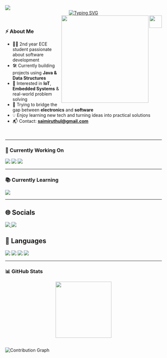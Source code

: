 <!-- Banner -->
<img src="https://capsule-render.vercel.app/api?type=waving&color=ff005c&height=80&section=header"/>

<div align="center">
  <a href="https://git.io/typing-svg">
    <img src="https://readme-typing-svg.demolab.com?font=Fira+Code&size=25&pause=1000&color=ff005c&center=true&vCenter=true&width=700&lines=Welcome+to+my+GitHub+Profile!;I'm+Miruthul+Kumar;Java+Developer;ECE+Undergraduate;IoT+Enthusiast" alt="Typing SVG" />
  </a>
</div>

<!-- Put the image FIRST so it sits to the top-right of the section -->
<img align="right" src="https://dummyimage.com/40x1/00000000/00000000" width="40"/>
<img align="right" src="https://github.com/Sanjai-Magilan/readme-images/blob/main/Version%20control-bro%20(1).svg?raw=true" width="280"/>
<br/>

### ⚡ About Me
- 👨‍💻 2nd year ECE student passionate about software development  
- 🛠️ Currently building projects using **Java & Data Structures**  
- 🤖 Interested in **IoT**, **Embedded Systems** & real-world problem solving  
- 🌱 Trying to bridge the gap between **electronics** and **software**  
- 💡 Enjoy learning new tech and turning ideas into practical solutions  
- 📬 Contact: **saimiruthul@gmail.com**

<br clear="right"/>

---

### 🚧 Currently Working On
<p align="left">
  <img src="https://img.shields.io/badge/Java-ED8B00?style=for-the-badge&logo=openjdk&logoColor=white"/>
  <img src="https://img.shields.io/badge/DSA-117ACA?style=for-the-badge&logo=github&logoColor=white"/>
  <img src="https://img.shields.io/badge/IoT-007ACC?style=for-the-badge&logo=raspberrypi&logoColor=white"/>
</p>

---

### 📚 Currently Learning
<p align="left">
  <img src="https://img.shields.io/badge/Core%20Java-ED8B00?style=for-the-badge&logo=java&logoColor=white"/>
</p>

---

## 🌐 Socials

<p align="left">
  <a href="https://github.com/Miruthulkumar">
    <img src="https://img.shields.io/badge/GitHub-181717?style=for-the-badge&logo=github&logoColor=white"/>
  </a>
  <a href="https://www.linkedin.com/in/miruthul-kumar-murali-656271290/">
    <img src="https://img.shields.io/badge/LinkedIn-0A66C2?style=for-the-badge&logo=linkedin&logoColor=white"/>
  </a>
</p>

## 🧠 Languages

<p align="left">
  <img src="https://img.shields.io/badge/Java-ED8B00?style=for-the-badge&logo=openjdk&logoColor=white"/>
  <img src="https://img.shields.io/badge/HTML5-E34F26?style=for-the-badge&logo=html5&logoColor=white"/>
  <img src="https://img.shields.io/badge/CSS3-1572B6?style=for-the-badge&logo=css3&logoColor=white"/>
  <img src="https://img.shields.io/badge/IoT-007ACC?style=for-the-badge&logo=raspberrypi&logoColor=white"/>
</p>

---

### 📊 GitHub Stats
<div align="center">
  <img src="https://github-readme-stats.vercel.app/api?username=Miruthulkumar&show_icons=true&count_private=true&hide_title=true" height="180px"/>
</div>

<br/>

![Contribution Graph](https://github-readme-activity-graph.vercel.app/graph?username=Miruthulkumar&theme=dracula&bg_color=ff005c0D&color=ffffff&line=ff005c&point=ff005c&area=true&hide_border=false)
